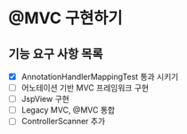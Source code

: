 # @MVC 구현하기

## 기능 요구 사항 목록
- [X] AnnotationHandlerMappingTest 통과 시키기
- [ ] 어노테이션 기반 MVC 프레임워크 구현
- [ ] JspView 구현
- [ ] Legacy MVC, @MVC 통합
- [ ] ControllerScanner 추가
